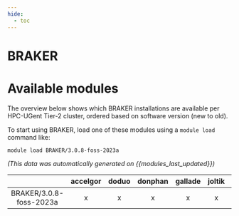 ```yaml
---
hide:
  - toc
---
```


BRAKER
======

# Available modules


The overview below shows which BRAKER installations are available per HPC-UGent Tier-2 cluster, ordered based on software version (new to old).

To start using BRAKER, load one of these modules using a `module load` command like:

```shell
module load BRAKER/3.0.8-foss-2023a
```

*(This data was automatically generated on {{modules_last_updated}})*

| |accelgor|doduo|donphan|gallade|joltik|litleo|shinx|
| :---: | :---: | :---: | :---: | :---: | :---: | :---: | :---: |
|BRAKER/3.0.8-foss-2023a|x|x|x|x|x|x|x|

